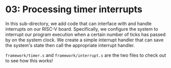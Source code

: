 # 03: Processing timer interrupts
In this sub-directory, we add code that can interface with and handle interrupts on our RISC-V board. Specifically, we configure the system to interrupt our program execution when a certain number of ticks has passed by on the system clock. We create a simple interrupt handler that can save the system's state then call the appropriate interrupt handler.

`framework/timer.s` and `framework/interrupt.s` are the two files to check out to see how this works!
